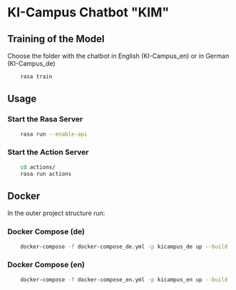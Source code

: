 # KI-Campus Chatbot "KIM"

## Training of the Model 

Choose the folder with the chatbot in English (KI-Campus_en) or in German (KI-Campus_de)

```sh
    rasa train
```

## Usage

### Start the Rasa Server

```sh
    rasa run --enable-api
```

### Start the Action Server

```sh
    cd actions/
    rasa run actions
```

## Docker

In the outer project structure run:

### Docker Compose (de)

```sh
    docker-compose -f docker-compose_de.yml -p kicampus_de up --build
```

### Docker Compose (en)

```sh
    docker-compose -f docker-compose_en.yml -p kicampus_en up --build
```

